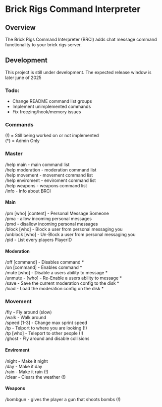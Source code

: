 # Brick Rigs Command Interpreter

## Overview

The Brick Rigs Command Interpreter (BRCI) adds chat message command functionality to your brick rigs server.

## Development

This project is still under development. The expected release window is later june of 2025

### Todo:

 - Change README command list groups
 - Implement unimplemented commands
 - Fix freezing/hook/memory issues

### Commands

(!) = Still being worked on or not implemented  
(*) = Admin Only  

### Master

/help main - main command list  
/help moderation - moderation command list  
/help movement - movement command list  
/help enviroment - enviroment command list  
/help weapons - weapons command list  
/info - Info about BRCI  

#### Main

/pm [who] [content] - Personal Message Someone  
/pma - allow incoming personal messages  
/pmd - disallow incoming personal messages  
/block [who] - Block a user from personal messaging you  
/unblock [who] - Un-Block a user from personal messaging you  
/pid - List every players PlayerID  

#### Moderation

/off [command] - Disables command *  
/on [command] - Enables command *  
/mute [who] - Disable a users ability to message *  
/unmute - [who] - Re-Enable a users ability to message *  
/save - Save the current moderation config to the disk *  
/load - Load the moderation config on the disk *  

### Movement

/fly - Fly around (slow)  
/walk - Walk around  
/speed [1-3] - Change max sprint speed  
/tp - Telport to where you are looking (!)  
/tp [who] - Teleport to other people (!)  
/ghost - Fly around and disable collisions  

#### Enviroment

/night - Make it night  
/day - Make it day  
/rain - Make it rain (!)  
/clear - Clears the weather (!)  

#### Weapons

/bombgun - gives the player a gun that shoots bombs (!)
